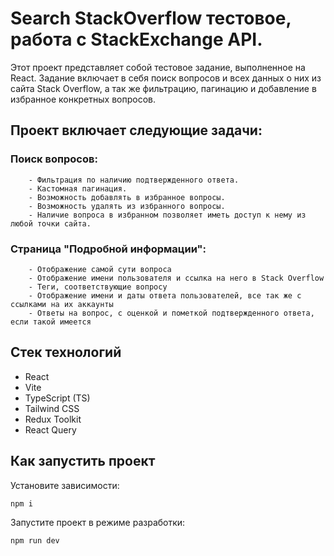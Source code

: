# Search StackOverflow тестовое, работа с StackExchange API.
Этот проект представляет собой тестовое задание, выполненное на React. Задание включает в себя поиск вопросов и всех данных о них из сайта Stack Overflow, а так же фильтрацию, пагинацию и добавление в избранное конкретных вопросов.

## Проект включает следующие задачи:

  ### Поиск вопросов:
        - Фильтрация по наличию подтвержденного ответа.
        - Кастомная пагинация.
        - Возможность добавлять в избранное вопросы.
        - Возможность удалять из избранного вопросы.
        - Наличие вопроса в избранном позволяет иметь доступ к нему из любой точки сайта.

 ### Страница "Подробной информации":
        - Отображение самой сути вопроса
        - Отображение имени пользователя и ссылка на него в Stack Overflow
        - Теги, соответствующие вопросу
        - Отображение имени и даты ответа пользователей, все так же с ссылками на их аккаунты
        - Ответы на вопрос, с оценкой и пометкой подтвержденного ответа, если такой имеется


## Стек технологий
- React
- Vite
- TypeScript (TS)
- Tailwind CSS
- Redux Toolkit
- React Query


## Как запустить проект

Установите зависимости:

```bash
npm i
```

Запустите проект в режиме разработки:

```bash
npm run dev
```
